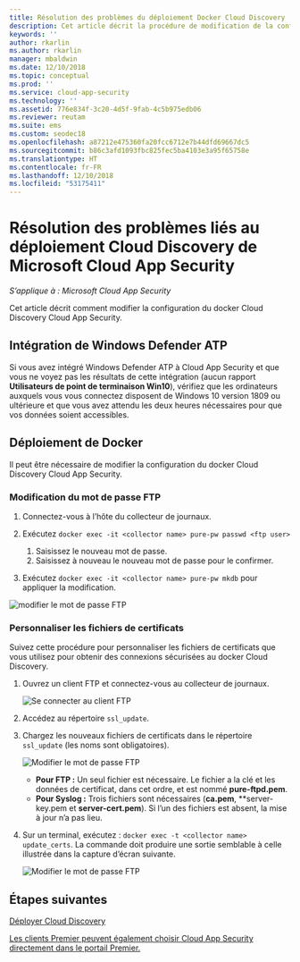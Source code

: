 ```yaml
---
title: Résolution des problèmes du déploiement Docker Cloud Discovery
description: Cet article décrit la procédure de modification de la configuration du docker Cloud Discovery Cloud App Security.
keywords: ''
author: rkarlin
ms.author: rkarlin
manager: mbaldwin
ms.date: 12/10/2018
ms.topic: conceptual
ms.prod: ''
ms.service: cloud-app-security
ms.technology: ''
ms.assetid: 776e834f-3c20-4d5f-9fab-4c5b975edb06
ms.reviewer: reutam
ms.suite: ems
ms.custom: seodec18
ms.openlocfilehash: a87212e475360fa20fcc6712e7b44dfd69667dc5
ms.sourcegitcommit: b86c3afd1093fbc825fec5ba4103e3a95f65758e
ms.translationtype: HT
ms.contentlocale: fr-FR
ms.lasthandoff: 12/10/2018
ms.locfileid: "53175411"
---
```

# <a name="troubleshooting-the-microsoft-cloud-app-security-cloud-discovery-deployment"></a>Résolution des problèmes liés au déploiement Cloud Discovery de Microsoft Cloud App Security

*S’applique à : Microsoft Cloud App Security*

Cet article décrit comment modifier la configuration du docker Cloud Discovery Cloud App Security.

## <a name="windows-defender-atp-integration"></a>Intégration de Windows Defender ATP

Si vous avez intégré Windows Defender ATP à Cloud App Security et que vous ne voyez pas les résultats de cette intégration (aucun rapport **Utilisateurs de point de terminaison Win10**), vérifiez que les ordinateurs auxquels vous vous connectez disposent de Windows 10 version 1809 ou ultérieure et que vous avez attendu les deux heures nécessaires pour que vos données soient accessibles.

## <a name="docker-deployment"></a>Déploiement de Docker

Il peut être nécessaire de modifier la configuration du docker Cloud Discovery Cloud App Security. 

### <a name="changing-the-ftp-password"></a>Modification du mot de passe FTP

1. Connectez-vous à l’hôte du collecteur de journaux.

2. Exécutez `docker exec -it <collector name> pure-pw passwd <ftp user>`

    1. Saisissez le nouveau mot de passe.
    2. Saisissez à nouveau le nouveau mot de passe pour le confirmer.
 
3. Exécutez `docker exec -it <collector name> pure-pw mkdb` pour appliquer la modification.

  ![modifier le mot de passe FTP](./media/ftp-connect.png)

### <a name="customize-certificate-files"></a>Personnaliser les fichiers de certificats

Suivez cette procédure pour personnaliser les fichiers de certificats que vous utilisez pour obtenir des connexions sécurisées au docker Cloud Discovery.

1. Ouvrez un client FTP et connectez-vous au collecteur de journaux.

   ![Se connecter au client FTP](./media/ftp-connect.png)

2. Accédez au répertoire `ssl_update`.
3. Chargez les nouveaux fichiers de certificats dans le répertoire `ssl_update` (les noms sont obligatoires).

   ![Modifier le mot de passe FTP](./media/new-certs.png)

    - **Pour FTP :** Un seul fichier est nécessaire. Le fichier a la clé et les données de certificat, dans cet ordre, et est nommé **pure-ftpd.pem**.
    - **Pour Syslog :** Trois fichiers sont nécessaires (**ca.pem**, **server-key.pem et **server-cert.pem**). Si l’un des fichiers est absent, la mise à jour n’a pas lieu.

4. Sur un terminal, exécutez : `docker exec -t <collector name> update_certs`. La commande doit produire une sortie semblable à celle illustrée dans la capture d’écran suivante.

   ![Modifier le mot de passe FTP](./media/update-certs.png)

## <a name="next-steps"></a>Étapes suivantes

[Déployer Cloud Discovery](set-up-cloud-discovery.md)

[Les clients Premier peuvent également choisir Cloud App Security directement dans le portail Premier.](https://premier.microsoft.com/)
